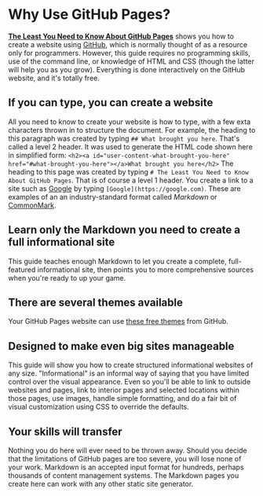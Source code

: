 # Why Use GitHub Pages?

**[The Least You Need to Know About GitHub Pages](./README.md)** shows you how to create a website using [GitHub](https://github.com),
which is normally thought of as a resource only for programmers. However, this guide requires no programming skills, use
of the command line, or knowledge of HTML and CSS (though the latter will help you as you grow). Everything is done
interactively on the GitHub website, and it's totally free. 

## If you can type, you can create a website
All you need to know to create your website is how to type, with a
few exta characters thrown in to structure the document. For example, the heading to this paragraph was created by typing
`## What brought you here`. That's called a level 2 header. It was used to generate the HTML code shown here in simplified form: `<h2><a id="user-content-what-brought-you-here" href="#what-brought-you-here"></a>What brought you here</h2>` The heading to this page was created by typing
`# The Least You Need to Know About GitHub Pages`. That is of course a level 1 header. You create a link to
a site such as [Google](https://google.com) by typing `[Google](https://google.com)`. These are examples of an an industry-standard
format called *Markdown* or [CommonMark](https://commonmark.org). 

## Learn only the Markdown you need to create a full informational site
This guide teaches enough Markdown to let you create a complete, full-featured informational site, then points
you to more comprehensive sources when you're ready to up your game.

## There are several themes available
Your GitHub Pages website can use [these free themes](https://pages.github.com/themes/) from GitHub.

## Designed to make even big sites manageable 
This guide will show you how to create structured informational websites of any size. "Informational" is an informal
way of saying that you have limited control over the visual appearance. Even so you'll be able to link to outside websites
and pages, link to interior pages and selected locations within those pages, use images, handle simple formatting, and
do a fair bit of visual customization using CSS to override the defaults.

## Your skills will transfer
Nothing you do here will ever need to be thrown away. Should you decide that the limitations of GitHub pages are too severe,
you will lose none of your work. Markdown is an accepted input format for hundreds, perhaps thousands of content management
systems. The Markdown pages you create here can work with any other static site generator.
